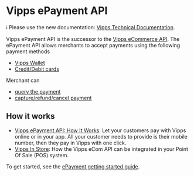 <!-- START_METADATA
---
title: Introduction
sidebar_position: 1
hide_table_of_contents: true
pagination_next: null
pagination_prev: null
---
END_METADATA -->

# Vipps ePayment API

<!-- START_COMMENT -->

ℹ️ Please use the new documentation:
[Vipps Technical Documentation](https://vippsas.github.io/vipps-developer-docs/docs/APIs/epayment-api).

<!-- END_COMMENT -->

Vipps ePayment API is the successor to the [Vipps eCommerce API](https://vippsas.github.io/vipps-developer-docs/docs/APIs/ecom-api).
The ePayment API allows merchants to accept payments using the following payment methods

* [Vipps Wallet](/features/user-flow.md)
* [Credit/Debit cards](/features/card-payments.md)

Merchant can 
* [query the payment](/queries/README.md)
* [capture/refund/cancel payment](/modifications/README.md)

## How it works

* [Vipps ePayment API: How It Works](vipps-epayment-api-how-it-works-online.md):  Let your customers pay with Vipps online or in your app. All your customer needs to provide is their mobile number, then they pay in Vipps with one click.
* [Vipps In Store](vipps-epayment-api-how-it-works-in-store.md): How the Vipps eCom API can be integrated in your Point Of Sale (POS) system.

To get started, see the [ePayment getting started guide](getting-started.md).